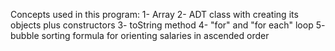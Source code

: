 Concepts used in this program:
1- Array
2- ADT class with creating its objects plus constructors
3- toString method
4- "for" and "for each" loop
5- bubble sorting formula for orienting salaries in ascended order
